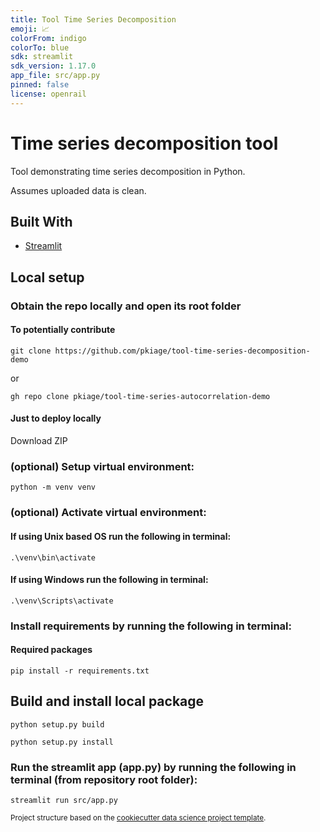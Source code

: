 ```yaml
---
title: Tool Time Series Decomposition
emoji: 📈
colorFrom: indigo
colorTo: blue
sdk: streamlit
sdk_version: 1.17.0
app_file: src/app.py
pinned: false
license: openrail
---
```


# Time series decomposition tool

Tool demonstrating time series decomposition in Python.

Assumes uploaded data is clean.

## Built With

- [Streamlit](https://streamlit.io/)


## Local setup

### Obtain the repo locally and open its root folder

#### To potentially contribute

```shell
git clone https://github.com/pkiage/tool-time-series-decomposition-demo
```

or

```shell
gh repo clone pkiage/tool-time-series-autocorrelation-demo
```

#### Just to deploy locally

Download ZIP

### (optional) Setup virtual environment:

```shell
python -m venv venv
```

### (optional) Activate virtual environment:

#### If using Unix based OS run the following in terminal:

```shell
.\venv\bin\activate
```

#### If using Windows run the following in terminal:

```shell
.\venv\Scripts\activate
```

### Install requirements by running the following in terminal:

#### Required packages

```shell
pip install -r requirements.txt
```

## Build and install local package

```shell
python setup.py build
```

```shell
python setup.py install
```

### Run the streamlit app (app.py) by running the following in terminal (from repository root folder):

```shell
streamlit run src/app.py
```



<p><small>Project structure based on the <a target="_blank" href="https://drivendata.github.io/cookiecutter-data-science/">cookiecutter data science project template</a>.</small></p>
